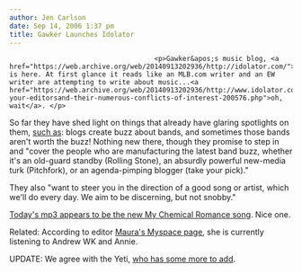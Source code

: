 ```yaml
---
author: Jen Carlson
date: Sep 14, 2006 1:37 pm
title: Gawker Launches Idolator
---
```


	
										<p>Gawker&apos;s music blog, <a href="https://web.archive.org/web/20140913202936/http://idolator.com/">Idolator</a>, is here. At first glance it reads like an MLB.com writer and an EW writer are attempting to write about music...<a href="https://web.archive.org/web/20140913202936/http://www.idolator.com/tunes/announcements/meet-your-editorsand-their-numerous-conflicts-of-interest-200576.php">oh, wait</a>. </p>

<p>So far they have shed light on things that already have glaring spotlights on them, <a href="https://web.archive.org/web/20140913202936/http://www.idolator.com/tunes/announcements/the-idolator-manifesto-americas-disappointing-music-nerds-200481.php">such as</a>: blogs create buzz about bands, and sometimes those bands aren&apos;t worth the buzz! Nothing new there, though they promise to step in and &quot;cover the people who are manufacturing the latest band buzz, whether it&apos;s an old-guard standby (Rolling Stone), an absurdly powerful new-media turk (Pitchfork), or an agenda-pimping blogger (take your pick).&quot;</p>

<p>They also &quot;want to steer you in the direction of a good song or artist, which we&apos;ll do every day. We aim to be discerning, but not snobby.&quot;</p>

<p><a href="https://web.archive.org/web/20140913202936/http://www.idolator.com/tunes/nme/where-do-we-enlist-200654.php">Today&apos;s mp3 appears to be the new My Chemical Romance song</a>. Nice one. </p>

<p>Related: According to editor <a href="https://web.archive.org/web/20140913202936/http://www.myspace.com/mauradotcom  ">Maura&apos;s Myspace page</a>, she is currently listening to Andrew WK and Annie.</p>

<p>UPDATE: We agree with the Yeti, <a href="https://web.archive.org/web/20140913202936/http://noyetidance.blogspot.com/2006/09/weve-been-had.html">who has some more to add</a>. </p>					
										
									
				
